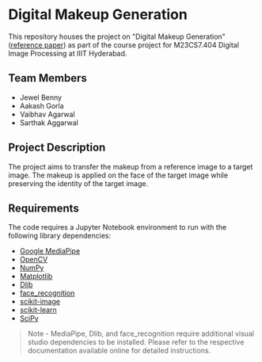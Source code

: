 # Digital Makeup Generation

This repository houses the project on "Digital Makeup Generation" ([reference paper](Digital_Makeup_Stanford.pdf)) as part of the course project for M23CS7.404 Digital Image Processing at IIIT Hyderabad.

## Team Members

* Jewel Benny
* Aakash Gorla
* Vaibhav Agarwal
* Sarthak  Aggarwal

## Project Description

The project aims to transfer the makeup from a reference image to a target image. The makeup is applied on the face of the target image while preserving the identity of the target image.

## Requirements

The code requires a Jupyter Notebook environment to run with the following library dependencies:
* [Google MediaPipe](https://pypi.org/project/mediapipe/)
* [OpenCV](https://pypi.org/project/opencv-python/)
* [NumPy](https://pypi.org/project/numpy/)
* [Matplotlib](https://pypi.org/project/matplotlib/)
* [Dlib](https://pypi.org/project/dlib/)
* [face_recognition](https://pypi.org/project/face-recognition/)
* [scikit-image](https://pypi.org/project/scikit-image/)
* [scikit-learn](https://pypi.org/project/scikit-learn/)
* [SciPy](https://pypi.org/project/scipy/)

> Note - MediaPipe, Dlib, and face_recognition require additional visual studio dependencies to be installed. Please refer to the respective documentation available online for detailed instructions.
